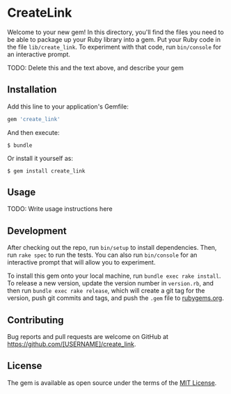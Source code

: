 # CreateLink

Welcome to your new gem! In this directory, you'll find the files you need to be able to package up your Ruby library into a gem. Put your Ruby code in the file `lib/create_link`. To experiment with that code, run `bin/console` for an interactive prompt.

TODO: Delete this and the text above, and describe your gem

## Installation

Add this line to your application's Gemfile:

```ruby
gem 'create_link'
```

And then execute:

    $ bundle

Or install it yourself as:

    $ gem install create_link

## Usage

TODO: Write usage instructions here

## Development

After checking out the repo, run `bin/setup` to install dependencies. Then, run `rake spec` to run the tests. You can also run `bin/console` for an interactive prompt that will allow you to experiment.

To install this gem onto your local machine, run `bundle exec rake install`. To release a new version, update the version number in `version.rb`, and then run `bundle exec rake release`, which will create a git tag for the version, push git commits and tags, and push the `.gem` file to [rubygems.org](https://rubygems.org).

## Contributing

Bug reports and pull requests are welcome on GitHub at https://github.com/[USERNAME]/create_link.

## License

The gem is available as open source under the terms of the [MIT License](https://opensource.org/licenses/MIT).
